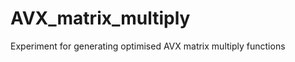 AVX_matrix_multiply
===================

Experiment for generating optimised AVX matrix multiply functions
